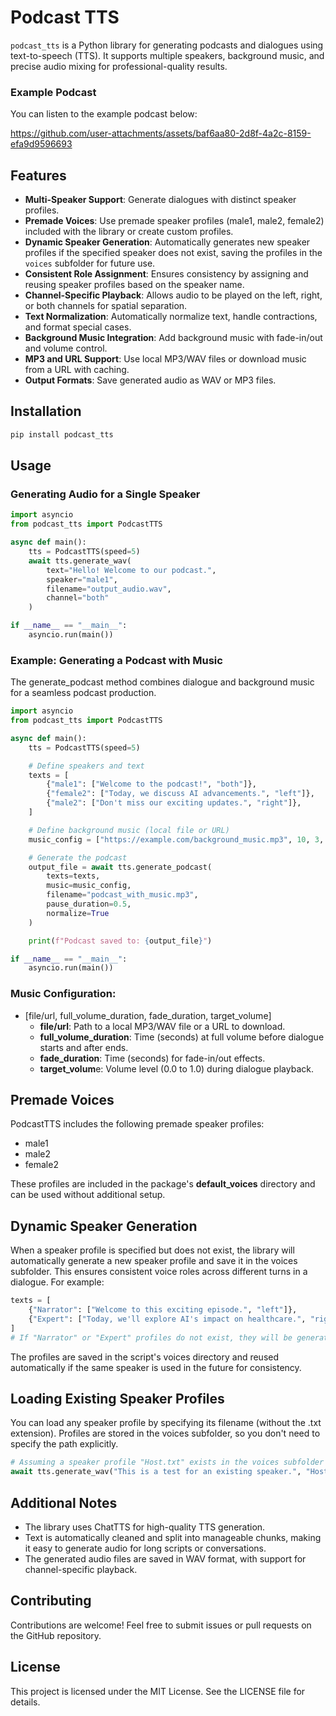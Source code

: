 # Podcast TTS

`podcast_tts` is a Python library for generating podcasts and dialogues using text-to-speech (TTS). It supports multiple speakers, background music, and precise audio mixing for professional-quality results.

### Example Podcast
You can listen to the example podcast below:<br/>

https://github.com/user-attachments/assets/baf6aa80-2d8f-4a2c-8159-efa9d9596693




## Features

- **Multi-Speaker Support**: Generate dialogues with distinct speaker profiles.
- **Premade Voices**: Use premade speaker profiles (male1, male2, female2) included with the library or create custom profiles.
- **Dynamic Speaker Generation**: Automatically generates new speaker profiles if the specified speaker does not exist, saving the profiles in the `voices` subfolder for future use.
- **Consistent Role Assignment**: Ensures consistency by assigning and reusing speaker profiles based on the speaker name.
- **Channel-Specific Playback**: Allows audio to be played on the left, right, or both channels for spatial separation.
- **Text Normalization**: Automatically normalize text, handle contractions, and format special cases.
- **Background Music Integration**: Add background music with fade-in/out and volume control.
- **MP3 and URL Support**: Use local MP3/WAV files or download music from a URL with caching.
- **Output Formats**: Save generated audio as WAV or MP3 files.


## Installation

```bash
pip install podcast_tts
```

## Usage

### Generating Audio for a Single Speaker

```python 
import asyncio
from podcast_tts import PodcastTTS

async def main():
    tts = PodcastTTS(speed=5)
    await tts.generate_wav(
        text="Hello! Welcome to our podcast.",
        speaker="male1",
        filename="output_audio.wav",
        channel="both"
    )

if __name__ == "__main__":
    asyncio.run(main())
``` 

### Example: Generating a Podcast with Music

The generate_podcast method combines dialogue and background music for a seamless podcast production.

```python 
import asyncio
from podcast_tts import PodcastTTS

async def main():
    tts = PodcastTTS(speed=5)

    # Define speakers and text
    texts = [
        {"male1": ["Welcome to the podcast!", "both"]},
        {"female2": ["Today, we discuss AI advancements.", "left"]},
        {"male2": ["Don't miss our exciting updates.", "right"]},
    ]

    # Define background music (local file or URL)
    music_config = ["https://example.com/background_music.mp3", 10, 3, 0.3]

    # Generate the podcast
    output_file = await tts.generate_podcast(
        texts=texts,
        music=music_config,
        filename="podcast_with_music.mp3",
        pause_duration=0.5,
        normalize=True
    )

    print(f"Podcast saved to: {output_file}")

if __name__ == "__main__":
    asyncio.run(main())
```

### Music Configuration:

- [file/url, full_volume_duration, fade_duration, target_volume]
    - **file/url**: Path to a local MP3/WAV file or a URL to download.
    - **full_volume_duration**: Time (seconds) at full volume before dialogue starts and after ends.
    - **fade_duration**: Time (seconds) for fade-in/out effects.
    - **target_volum**e: Volume level (0.0 to 1.0) during dialogue playback.

## Premade Voices

PodcastTTS includes the following premade speaker profiles:

- male1
- male2
- female2

These profiles are included in the package's **default_voices** directory and can be used without additional setup.


## Dynamic Speaker Generation

When a speaker profile is specified but does not exist, the library will automatically generate a new speaker profile and save it in the voices subfolder. This ensures consistent voice roles across different turns in a dialogue.
For example:

```python
texts = [
    {"Narrator": ["Welcome to this exciting episode.", "left"]},
    {"Expert": ["Today, we'll explore AI's impact on healthcare.", "right"]},
]
# If "Narrator" or "Expert" profiles do not exist, they will be generated dynamically.
```

The profiles are saved in the script's voices directory and reused automatically if the same speaker is used in the future for consistency.

## Loading Existing Speaker Profiles

You can load any speaker profile by specifying its filename (without the .txt extension). Profiles are stored in the voices subfolder, so you don't need to specify the path explicitly.

```python
# Assuming a speaker profile "Host.txt" exists in the voices subfolder
await tts.generate_wav("This is a test for an existing speaker.", "Host", "existing_speaker.wav")
```

## Additional Notes

- The library uses ChatTTS for high-quality TTS generation.
- Text is automatically cleaned and split into manageable chunks, making it easy to generate audio for long scripts or conversations.
- The generated audio files are saved in WAV format, with support for channel-specific playback.

## Contributing

Contributions are welcome! Feel free to submit issues or pull requests on the GitHub repository.

## License
This project is licensed under the MIT License. See the LICENSE file for details.
